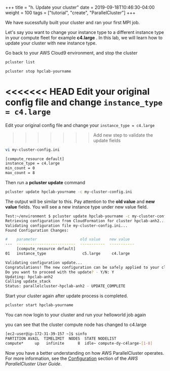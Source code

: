 +++
title = "h. Update your cluster"
date = 2019-09-18T10:46:30-04:00
weight = 100
tags = ["tutorial", "create", "ParallelCluster"]
+++

We have sucessfully built your cluster and ran your first MPI job.

Let's say you want to change your instance type to a different instance type in your compute fleet for example **c4.large** . In this lab, we will learn how to update your cluster with new instance type.


Go back to your AWS Cloud9 environment, and stop the cluster

```bash
pcluster list
```

```bash
pcluster stop hpclab-yourname
```

<<<<<<< HEAD
Edit your original config file and change `instance_type = c4.large`
=======
Edit your original config file and change your `instance_type = c4.large`
>>>>>>> Add new step to validate the update fields

```bash
vi my-cluster-config.ini 
```

```bash
[compute_resource default]
instance_type = c4.large
min_count = 0
max_count = 8
```

Then run a **pcluster update** command

```bash
pcluster update hpclab-yourname -c my-cluster-config.ini
```

The output will be similar to this. Pay attention to the **old value** and **new value** fields. You will see a new instance type under new value field.

```bash
Test:~/environment $ pcluster update hpclab-yourname -c my-cluster-config.ini
Retrieving configuration from CloudFormation for cluster hpclab-anh2...
Validating configuration file my-cluster-config.ini...
Found Configuration Changes:

#    parameter                   old value    new value
---  --------------------------  -----------  -----------
     [compute_resource default]
01   instance_type                c5.large     c4.large

Validating configuration update...
Congratulations! The new configuration can be safely applied to your cluster.
Do you want to proceed with the update? - Y/N: Y
Updating: hpclab-anh2
Calling update_stack
Status: parallelcluster-hpclab-anh2 - UPDATE_COMPLETE
```
Start your cluster again after update process is completed.

```bash
pcluster start hpclab-yourname
```

You can now login to your cluster and run your helloworld job again

you can see that the cluster compute node has changed to c4.large

```bash
[ec2-user@ip-172-31-39-157 ~]$ sinfo
PARTITION AVAIL  TIMELIMIT  NODES  STATE NODELIST 
compute*     up   infinite      8  idle~ compute-dy-c4large-[1-8] 
```

Now you have a better understanding on how AWS ParallelCluster operates. For more information, see the [Configuration](https://docs.aws.amazon.com/parallelcluster/latest/ug/configuration.html) section of the *AWS ParallelCluster User Guide*.
